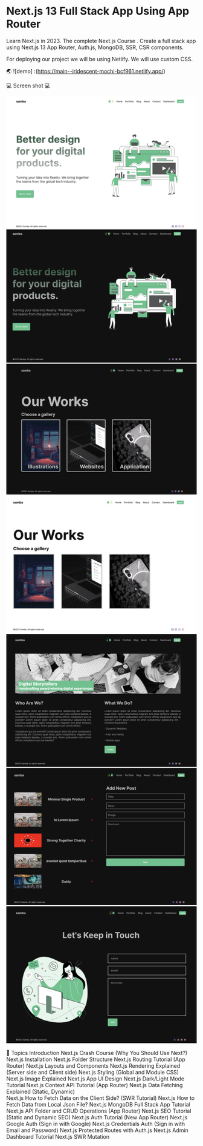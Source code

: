 # Next.js 13 Full Stack App Using App Router

Learn Next.js in 2023. The complete Next.js Course . Create a full stack app using Next.js 13 App Router, Auth.js, MongoDB, SSR, CSR components.

For deploying our project we will be using Netlify. We will use custom CSS.

🌏 ![demo] :(https://main--iridescent-mochi-bcf961.netlify.app/)

💻 Screen shot 💻

![alt text](1.png)
![alt text](2.png)
![alt text](3.png)
![alt text](4.png)
![alt text](5.png)
![alt text](6.png)
![alt text](7.png)

🚚 Topics
Introduction
Next.js Crash Course (Why You Should Use Next?)
Next.js Installation
Next.js Folder Structure
Next.js Routing Tutorial (App Router)
Next.js Layouts and Components
Next.js Rendering Explained (Server side and Client side)
Next.js Styling (Global and Module CSS)
Next.js Image Explained
Next.js App UI Design
Next.js Dark/Light Mode Tutorial
Next.js Context API Tutorial (App Router)
Next.js Data Fetching Explained (Static, Dynamic)  
Next.js How to Fetch Data on the Client Side? (SWR Tutorial)
Next.js How to Fetch Data from Local Json File?
Next.js MongoDB Full Stack App Tutorial
Next.js API Folder and CRUD Operations (App Router)
Next.js SEO Tutorial (Static and Dynamic SEO)
Next.js Auth Tutorial (New App Router)
Next.js Google Auth (Sign in with Google)
Next.js Credentials Auth (Sign in with Email and Password)
Next.js Protected Routes with Auth.js
Next.js Admin Dashboard Tutorial
Next.js SWR Mutation
